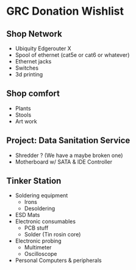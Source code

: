 # GRC Donation Wishlist

## Shop Network

 * Ubiquity Edgerouter X
 * Spool of ethernet (cat5e or cat6 or whatever)
 * Ethernet jacks
 * Switches
 * 3d printing

## Shop comfort

 * Plants
 * Stools
 * Art work

## Project: Data Sanitation Service

 * Shredder ? (We have a maybe broken one)
 * Motherboard w/ SATA & IDE Controller

## Tinker Station

 * Soldering equipment
   * Irons
   * Desoldering
 * ESD Mats
 * Electronic consumables
   * PCB stuff
   * Solder (Tin rosin core)
 * Electronic probing
   * Multimeter
   * Oscilloscope
 * Personal Computers & peripherals


